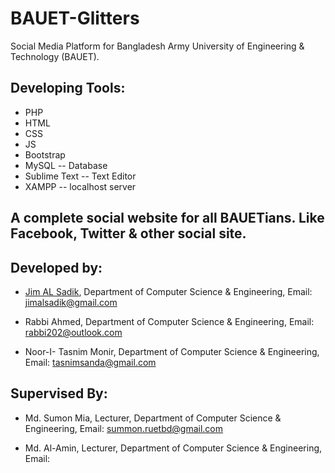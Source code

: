 # BAUET-Glitters
Social Media Platform for Bangladesh Army University of Engineering & Technology (BAUET). 

## Developing Tools: 

* PHP
* HTML
* CSS
* JS
* Bootstrap
* MySQL -- Database
* Sublime Text -- Text Editor
* XAMPP -- localhost server

## A complete social website for all BAUETians. Like Facebook, Twitter & other social site. 

## Developed by:

* [Jim AL Sadik](https://www.facebook.com/JIMALSADIK/),
Department of Computer Science & Engineering,
Email: jimalsadik@gmail.com

* Rabbi Ahmed,
Department of Computer Science & Engineering,
Email: rabbi202@outlook.com

* Noor-I- Tasnim Monir,
Department of Computer Science & Engineering,
Email: tasnimsanda@gmail.com

## Supervised By:

* Md. Sumon Mia,
Lecturer, Department of Computer Science & Engineering,
Email: summon.ruetbd@gmail.com

* Md. Al-Amin,
Lecturer, Department of Computer Science & Engineering,
Email: 
